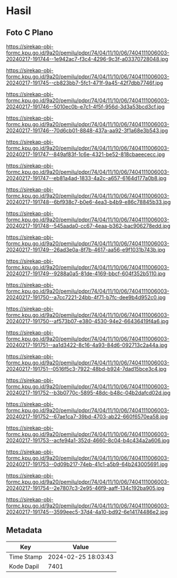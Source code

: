# Hasil

## Foto C Plano

https://sirekap-obj-formc.kpu.go.id/9a20/pemilu/pdpr/74/04/11/10/06/7404111006003-20240217-191744--1e942ac7-f3c4-4296-9c3f-a03370728048.jpg

https://sirekap-obj-formc.kpu.go.id/9a20/pemilu/pdpr/74/04/11/10/06/7404111006003-20240217-191745--cb823bb7-5fc1-471f-9a45-42f7dbb7746f.jpg

https://sirekap-obj-formc.kpu.go.id/9a20/pemilu/pdpr/74/04/11/10/06/7404111006003-20240217-191746--5010ec0b-e7c1-4f5f-956d-3d3a53bcd3cf.jpg

https://sirekap-obj-formc.kpu.go.id/9a20/pemilu/pdpr/74/04/11/10/06/7404111006003-20240217-191746--70d6cb01-8848-437a-aa92-3f1a68e3b543.jpg

https://sirekap-obj-formc.kpu.go.id/9a20/pemilu/pdpr/74/04/11/10/06/7404111006003-20240217-191747--849af83f-1c6e-4321-be52-818cbaeececc.jpg

https://sirekap-obj-formc.kpu.go.id/9a20/pemilu/pdpr/74/04/11/10/06/7404111006003-20240217-191747--eb81a4ad-1833-4a2c-a657-6164d177a0b8.jpg

https://sirekap-obj-formc.kpu.go.id/9a20/pemilu/pdpr/74/04/11/10/06/7404111006003-20240217-191748--6bf938c7-b0e6-4ea3-b4b9-e86c78845b33.jpg

https://sirekap-obj-formc.kpu.go.id/9a20/pemilu/pdpr/74/04/11/10/06/7404111006003-20240217-191748--545aada0-cc67-4eaa-b362-bac906278edd.jpg

https://sirekap-obj-formc.kpu.go.id/9a20/pemilu/pdpr/74/04/11/10/06/7404111006003-20240217-191749--26ad3e0a-8f7b-4617-aa56-e9f1031b743b.jpg

https://sirekap-obj-formc.kpu.go.id/9a20/pemilu/pdpr/74/04/11/10/06/7404111006003-20240217-191749--9288a0a5-81de-4169-bbcf-604f352b5110.jpg

https://sirekap-obj-formc.kpu.go.id/9a20/pemilu/pdpr/74/04/11/10/06/7404111006003-20240217-191750--a7cc7221-24bb-4f71-b7fc-dee9b4d952c0.jpg

https://sirekap-obj-formc.kpu.go.id/9a20/pemilu/pdpr/74/04/11/10/06/7404111006003-20240217-191750--af573b07-e380-4530-94e2-66436419f4a6.jpg

https://sirekap-obj-formc.kpu.go.id/9a20/pemilu/pdpr/74/04/11/10/06/7404111006003-20240217-191751--aa1d3422-8c16-4a93-84d6-092713c2a44a.jpg

https://sirekap-obj-formc.kpu.go.id/9a20/pemilu/pdpr/74/04/11/10/06/7404111006003-20240217-191751--0516f5c3-7922-48bd-b924-7dad15bce3c4.jpg

https://sirekap-obj-formc.kpu.go.id/9a20/pemilu/pdpr/74/04/11/10/06/7404111006003-20240217-191752--b3b0770c-5895-48dc-b48c-04b2dafcd02d.jpg

https://sirekap-obj-formc.kpu.go.id/9a20/pemilu/pdpr/74/04/11/10/06/7404111006003-20240217-191752--67ae1ca7-39bd-4703-ab22-660f6570ea58.jpg

https://sirekap-obj-formc.kpu.go.id/9a20/pemilu/pdpr/74/04/11/10/06/7404111006003-20240217-191753--acfe94a1-352d-4660-8c04-b4c434a2a606.jpg

https://sirekap-obj-formc.kpu.go.id/9a20/pemilu/pdpr/74/04/11/10/06/7404111006003-20240217-191753--0d09b217-74eb-41c1-a5b9-64b243005691.jpg

https://sirekap-obj-formc.kpu.go.id/9a20/pemilu/pdpr/74/04/11/10/06/7404111006003-20240217-191754--2e7807c3-2e95-46f9-aaff-134c192ba905.jpg

https://sirekap-obj-formc.kpu.go.id/9a20/pemilu/pdpr/74/04/11/10/06/7404111006003-20240217-191745--3599eec5-37d4-4a10-bd92-6e14174486e2.jpg


## Metadata

| Key        | Value               |
| ---------- | ------------------- |
| Time Stamp | 2024-02-25 18:03:43 |
| Kode Dapil | 7401                |



